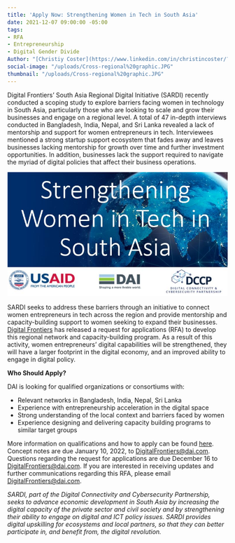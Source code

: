 ```yaml
---
title: 'Apply Now: Strengthening Women in Tech in South Asia'
date: 2021-12-07 09:00:00 -05:00
tags:
- RFA
- Entrepreneurship
- Digital Gender Divide
Author: "[Christiy Coster](https://www.linkedin.com/in/christincoster/?miniProfileUrn=urn%3Ali%3Afs_miniProfile%3AACoAAAWjkJMBLKaNY7vSK-d8PL5EENwXMpPvobs)"
social-image: "/uploads/Cross-regional%20graphic.JPG"
thumbnail: "/uploads/Cross-regional%20graphic.JPG"
---
```


Digital Frontiers’ South Asia Regional Digital Initiative (SARDI) recently conducted a scoping study to explore barriers facing women in technology in South Asia, particularly those who are looking to scale and grow their businesses and engage on a regional level. A total of 47 in-depth interviews conducted in Bangladesh, India, Nepal, and Sri Lanka revealed a lack of mentorship and support for women entrepreneurs in tech. Interviewees mentioned a strong startup support ecosystem that fades away and leaves businesses lacking mentorship for growth over time and further investment opportunities. In addition, businesses lack the support required to navigate the myriad of digital policies that affect their business operations.

![Cross-regional graphic.JPG](/uploads/Cross-regional%20graphic.JPG)

SARDI seeks to address these barriers through an initiative to connect women entrepreneurs in tech across the region and provide mentorship and capacity-building support to women seeking to expand their businesses. [Digital Frontiers](https://www.dai.com/our-work/projects/worldwide-digital-frontiers-df) has released a request for applications (RFA) to develop this regional network and capacity-building program. As a result of this activity, women entrepreneurs’ digital capabilities will be strengthened, they will have a larger footprint in the digital economy, and an improved ability to engage in digital policy.

<!--more-->

**Who Should Apply?**

DAI is looking for qualified organizations or consortiums with:
* Relevant networks in Bangladesh, India, Nepal, Sri Lanka
* Experience with entrepreneurship acceleration in the digital space
* Strong understanding of the local context and barriers faced by women
* Experience designing and delivering capacity building programs to similar target groups

More information on qualifications and how to apply can be found [here](https://drive.google.com/file/d/1ZeF0KeESNYh5qoH_3n5aIEj8zf1YvAc3/view). Concept notes are due January 10, 2022, to DigitalFrontiers@dai.com. Questions regarding the request for applications are due December 16 to DigitalFrontiers@dai.com. If you are interested in receiving updates and further communications regarding this RFA, please email DigitalFrontiers@dai.com.

*SARDI, part of the Digital Connectivity and Cybersecurity Partnership, seeks to advance economic development in South Asia by increasing the digital capacity of the private sector and civil society and by strengthening their ability to engage on digital and ICT policy issues. SARDI provides digital upskilling for ecosystems and local partners, so that they can better participate in, and benefit from, the digital revolution.*